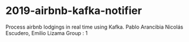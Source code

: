 # 2019-airbnb-kafka-notifier
Process airbnb lodgings in real time using Kafka. Pablo Arancibia Nicolás Escudero, Emilio Lizama Group : 1
